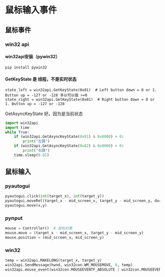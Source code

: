 # 鼠标输入事件

## 鼠标事件

### win32 api
#### win32api安装（pywin32）
```python
pip install pywin32
```
#### GetKeyState 是 线程，不是实时状态
```
state_left = win32api.GetKeyState(0x01)  # Left button down = 0 or 1. Button up = -127 or -128 多以可以值 >=0
state_right = win32api.GetKeyState(0x01)  # Right button down = 0 or 1. Button up = -127 or -128 
```

GetAsyncKeyState 好。因为是当前状态
```python
import win32api
import time
while True:
    if (win32api.GetAsyncKeyState(0x01) & 0x8000) > 0:
        print("左键")
    if (win32api.GetAsyncKeyState(0x02) & 0x8000) > 0:
        print("右键")
    time.sleep(0.01)
```

## 鼠标输入
### pyautogui
```py
pyautogui.click(int(target_x), int(target_y))
pyautogui.moveRel(target_x - mid_screen_x, target_y - mid_screen_y, duration=0.01)
pyautogui.move(x,y)
```

### pynput
```py
mouse = Controller()  # 鼠标对象
mouse.move = (target_x - mid_screen_x, target_y - mid_screen_y)
mouse.position = (mid_screen_x, mid_screen_y)
```

### win32
```py
temp = win32api.MAKELONG(target_x, target_y)
win32api.SendMessage(hwnd, win32con.WM_MOUSEMOVE, 0, temp)
win32api.mouse_event(win32con.MOUSEEVENTF_ABSOLUTE | win32con.MOUSEEVENTF_MOVE, int(target_x * 65536 / 1920), int(target_y * 65536 / 1080), 0, 0);
```